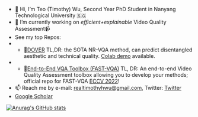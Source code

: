 - 👋 Hi, I’m Teo (Timothy) Wu, Second Year PhD Student in Nanyang Technological University 🇸🇬
- 🌱 I’m currently working on *efficient+explainable* Video Quality Assessment📹
- See my top Repos:
- - 🥇[DOVER](https://github.com/teowu/DOVER) TL,DR: the SOTA NR-VQA method, can predict disentangled aesthetic and technical quality. [Colab demo](https://colab.research.google.com/github/taskswithcode/DOVER/blob/master/TWCDOVER.ipynb) available.
- - 🧰[End-to-End VQA Toolbox (FAST-VQA)](https://github.com/teowu/FAST-VQA-and-FasterVQA) TL, DR: An end-to-end Video Quality Assessment toolbox allowing you to develop your methods; official repo for FAST-VQA [ECCV 2022](https://www.ecva.net/papers/eccv_2022/papers_ECCV/papers/136660528.pdf)!
- 📫 Reach me by e-mail: realtimothyhwu@gmail.com, Twitter: [Twitter](https://twitter.com/HaoningTimothy)
- [Google Scholar](https://scholar.google.com.hk/citations?user=wth-VbMAAAAJ&hl=en-US)

[![Anurag's GitHub stats](https://github-readme-stats.vercel.app/api?username=teowu&count_private=true)](https://github.com/anuraghazra/github-readme-stats)


<!---
teowu/teowu is a ✨ special ✨ repository because its `README.md` (this file) appears on your GitHub profile.
You can click the Preview link to take a look at your changes.
--->
